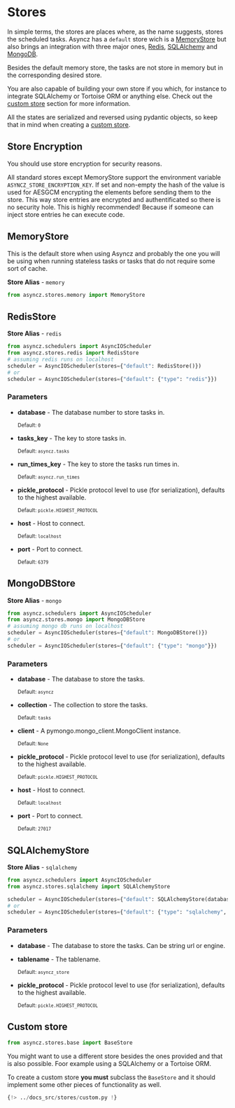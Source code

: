 # Stores

In simple terms, the stores are places where, as the name suggests, stores the scheduled tasks.
Asyncz has a `default` store wich is a [MemoryStore](#memorystore) but also brings an integration
with three major ones, [Redis](#redisstore), [SQLAlchemy](#sqlalchemystore) and [MongoDB](#mongodbstore).

Besides the default memory store, the tasks are not store in memory but in the corresponding desired
store.

You are also capable of building your own store if you which, for instance to integrate SQLAlchemy
or Tortoise ORM or anything else. Check out the [custom store](#custom-store) section for more
information.

All the states are serialized and reversed using pydantic objects, so keep that in mind when
creating a [custom store](#custom-store).


## Store Encryption

You should use store encryption for security reasons.

All standard stores except MemoryStore support the environment variable `ASYNCZ_STORE_ENCRYPTION_KEY`.
If set and non-empty the hash of the value is used for AESGCM encrypting the elements before sending them
to the store.
This way store entries are encrypted and authentificated so there is no security hole.
This is highly recommended! Because if someone can inject store entries he can execute code.


## MemoryStore

This is the default store when using Asyncz and probably the one you will be using when running
stateless tasks or tasks that do not require some sort of cache.

**Store Alias** - `memory`

```python
from asyncz.stores.memory import MemoryStore
```

## RedisStore

**Store Alias** - `redis`

```python
from asyncz.schedulers import AsyncIOScheduler
from asyncz.stores.redis import RedisStore
# assuming redis runs on localhost
scheduler = AsyncIOScheduler(stores={"default": RedisStore()})
# or
scheduler = AsyncIOScheduler(stores={"default": {"type": "redis"}})
```

### Parameters

* **database** - The database number to store tasks in.

    <sup>Default: `0`</sup>

* **tasks_key** - The key to store tasks in.

    <sup>Default: `asyncz.tasks`</sup>

* **run_times_key** - The key to store the tasks run times in.

    <sup>Default: `asyncz.run_times`</sup>

* **pickle_protocol** - Pickle protocol level to use (for serialization), defaults to the
highest available.

    <sup>Default: `pickle.HIGHEST_PROTOCOL`</sup>

* **host** - Host to connect.

    <sup>Default: `localhost`</sup>

* **port** - Port to connect.

    <sup>Default: `6379`</sup>

## MongoDBStore

**Store Alias** - `mongo`

```python
from asyncz.schedulers import AsyncIOScheduler
from asyncz.stores.mongo import MongoDBStore
# assuming mongo db runs on localhost
scheduler = AsyncIOScheduler(stores={"default": MongoDBStore()})
# or
scheduler = AsyncIOScheduler(stores={"default": {"type": "mongo"}})
```



### Parameters

* **database** - The database to store the tasks.

    <sup>Default: `asyncz`</sup>

* **collection** - The collection to store the tasks.

    <sup>Default: `tasks`</sup>

* **client** - A pymongo.mongo_client.MongoClient instance.

    <sup>Default: `None`</sup>

* **pickle_protocol** - Pickle protocol level to use (for serialization), defaults to the highest
available.

    <sup>Default: `pickle.HIGHEST_PROTOCOL`</sup>

* **host** - Host to connect.

    <sup>Default: `localhost`</sup>

* **port** - Port to connect.

    <sup>Default: `27017`</sup>


## SQLAlchemyStore

**Store Alias** - `sqlalchemy`

```python
from asyncz.schedulers import AsyncIOScheduler
from asyncz.stores.sqlalchemy import SQLAlchemyStore

scheduler = AsyncIOScheduler(stores={"default": SQLAlchemyStore(database="sqlite:///./test_suite.sqlite3")})
# or
scheduler = AsyncIOScheduler(stores={"default": {"type": "sqlalchemy", "database": "sqlite:///./test_suite.sqlite3"}})
```

### Parameters

* **database** - The database to store the tasks. Can be string url or engine.

* **tablename** - The tablename.

    <sup>Default: `asyncz_store`</sup>

* **pickle_protocol** - Pickle protocol level to use (for serialization), defaults to the highest
available.

    <sup>Default: `pickle.HIGHEST_PROTOCOL`</sup>

## Custom store

```python
from asyncz.stores.base import BaseStore
```

You might want to use a different store besides the ones provided and that is also possible.
Foor example using a SQLAlchemy or a Tortoise ORM.

To create a custom store **you must** subclass the `BaseStore` and it should implement some
other pieces of functionality as well.

```python
{!> ../docs_src/stores/custom.py !}
```
